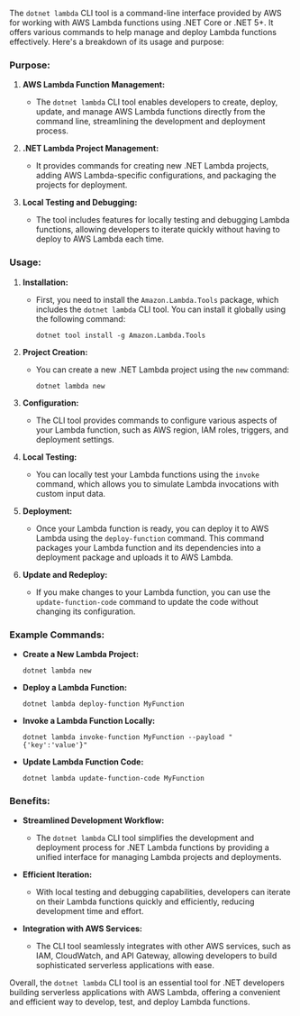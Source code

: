 The `dotnet lambda` CLI tool is a command-line interface provided by AWS for working with AWS Lambda functions using .NET Core or .NET 5+. It offers various commands to help manage and deploy Lambda functions effectively. Here's a breakdown of its usage and purpose:

### Purpose:

1. **AWS Lambda Function Management:**
   - The `dotnet lambda` CLI tool enables developers to create, deploy, update, and manage AWS Lambda functions directly from the command line, streamlining the development and deployment process.

2. **.NET Lambda Project Management:**
   - It provides commands for creating new .NET Lambda projects, adding AWS Lambda-specific configurations, and packaging the projects for deployment.

3. **Local Testing and Debugging:**
   - The tool includes features for locally testing and debugging Lambda functions, allowing developers to iterate quickly without having to deploy to AWS Lambda each time.

### Usage:

1. **Installation:**
   - First, you need to install the `Amazon.Lambda.Tools` package, which includes the `dotnet lambda` CLI tool. You can install it globally using the following command:
     ```
     dotnet tool install -g Amazon.Lambda.Tools
     ```

2. **Project Creation:**
   - You can create a new .NET Lambda project using the `new` command:
     ```
     dotnet lambda new
     ```

3. **Configuration:**
   - The CLI tool provides commands to configure various aspects of your Lambda function, such as AWS region, IAM roles, triggers, and deployment settings.

4. **Local Testing:**
   - You can locally test your Lambda functions using the `invoke` command, which allows you to simulate Lambda invocations with custom input data.

5. **Deployment:**
   - Once your Lambda function is ready, you can deploy it to AWS Lambda using the `deploy-function` command. This command packages your Lambda function and its dependencies into a deployment package and uploads it to AWS Lambda.

6. **Update and Redeploy:**
   - If you make changes to your Lambda function, you can use the `update-function-code` command to update the code without changing its configuration.

### Example Commands:

- **Create a New Lambda Project:**
  ```
  dotnet lambda new
  ```

- **Deploy a Lambda Function:**
  ```
  dotnet lambda deploy-function MyFunction
  ```

- **Invoke a Lambda Function Locally:**
  ```
  dotnet lambda invoke-function MyFunction --payload "{'key':'value'}"
  ```

- **Update Lambda Function Code:**
  ```
  dotnet lambda update-function-code MyFunction
  ```

### Benefits:

- **Streamlined Development Workflow:**
  - The `dotnet lambda` CLI tool simplifies the development and deployment process for .NET Lambda functions by providing a unified interface for managing Lambda projects and deployments.

- **Efficient Iteration:**
  - With local testing and debugging capabilities, developers can iterate on their Lambda functions quickly and efficiently, reducing development time and effort.

- **Integration with AWS Services:**
  - The CLI tool seamlessly integrates with other AWS services, such as IAM, CloudWatch, and API Gateway, allowing developers to build sophisticated serverless applications with ease.

Overall, the `dotnet lambda` CLI tool is an essential tool for .NET developers building serverless applications with AWS Lambda, offering a convenient and efficient way to develop, test, and deploy Lambda functions.
